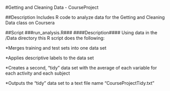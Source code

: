 #Getting and Cleaning Data - CourseProject

##Description
Includes R code to analyze data for the Getting and Cleaning Data class on Coursera 

##Script
###run_analysis.R###
####Description####
Using data in the /Data directory this R script does the following:

*Merges training and test sets into one data set

*Applies descriptive labels to the data set

*Creates a second, “tidy” data set with the average of each variable for each activity and each subject

*Outputs the “tidy” data set to a text file name “CourseProjectTidy.txt”


